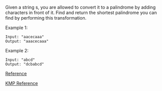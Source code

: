 Given a string s, you are allowed to convert it to a palindrome by adding characters in front of it. Find and return the shortest palindrome you can find by performing this transformation.

Example 1:
```
Input: "aacecaaa"
Output: "aaacecaaa"
```
Example 2:
```
Input: "abcd"
Output: "dcbabcd"
```

[Reference](https://www.cnblogs.com/grandyang/p/4523624.html)

[KMP Reference](https://www.cnblogs.com/grandyang/p/6992403.html)
